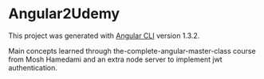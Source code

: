 # Angular2Udemy

This project was generated with [Angular CLI](https://github.com/angular/angular-cli) version 1.3.2.

Main concepts learned through the-complete-angular-master-class course from Mosh Hamedami and an extra node server to implement jwt authentication.